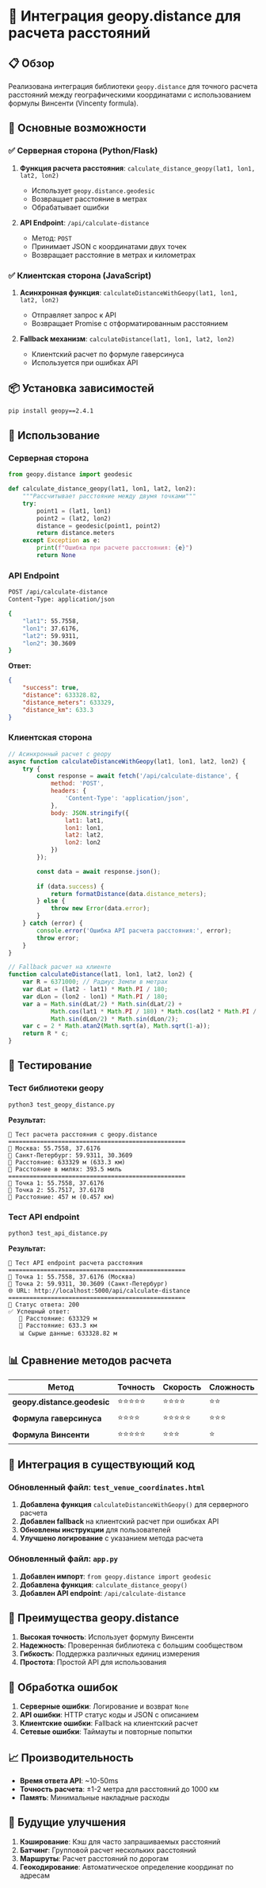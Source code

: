 # 🧭 Интеграция geopy.distance для расчета расстояний

## 📋 Обзор

Реализована интеграция библиотеки `geopy.distance` для точного расчета расстояний между географическими координатами с использованием формулы Винсенти (Vincenty formula).

## 🚀 Основные возможности

### ✅ Серверная сторона (Python/Flask)

1. **Функция расчета расстояния**: `calculate_distance_geopy(lat1, lon1, lat2, lon2)`
   - Использует `geopy.distance.geodesic`
   - Возвращает расстояние в метрах
   - Обрабатывает ошибки

2. **API Endpoint**: `/api/calculate-distance`
   - Метод: `POST`
   - Принимает JSON с координатами двух точек
   - Возвращает расстояние в метрах и километрах

### ✅ Клиентская сторона (JavaScript)

1. **Асинхронная функция**: `calculateDistanceWithGeopy(lat1, lon1, lat2, lon2)`
   - Отправляет запрос к API
   - Возвращает Promise с отформатированным расстоянием

2. **Fallback механизм**: `calculateDistance(lat1, lon1, lat2, lon2)`
   - Клиентский расчет по формуле гаверсинуса
   - Используется при ошибках API

## 📦 Установка зависимостей

```bash
pip install geopy==2.4.1
```

## 🔧 Использование

### Серверная сторона

```python
from geopy.distance import geodesic

def calculate_distance_geopy(lat1, lon1, lat2, lon2):
    """Рассчитывает расстояние между двумя точками"""
    try:
        point1 = (lat1, lon1)
        point2 = (lat2, lon2)
        distance = geodesic(point1, point2)
        return distance.meters
    except Exception as e:
        print(f"Ошибка при расчете расстояния: {e}")
        return None
```

### API Endpoint

```bash
POST /api/calculate-distance
Content-Type: application/json

{
    "lat1": 55.7558,
    "lon1": 37.6176,
    "lat2": 59.9311,
    "lon2": 30.3609
}
```

**Ответ:**
```json
{
    "success": true,
    "distance": 633328.82,
    "distance_meters": 633329,
    "distance_km": 633.3
}
```

### Клиентская сторона

```javascript
// Асинхронный расчет с geopy
async function calculateDistanceWithGeopy(lat1, lon1, lat2, lon2) {
    try {
        const response = await fetch('/api/calculate-distance', {
            method: 'POST',
            headers: {
                'Content-Type': 'application/json',
            },
            body: JSON.stringify({
                lat1: lat1,
                lon1: lon1,
                lat2: lat2,
                lon2: lon2
            })
        });

        const data = await response.json();
        
        if (data.success) {
            return formatDistance(data.distance_meters);
        } else {
            throw new Error(data.error);
        }
    } catch (error) {
        console.error('Ошибка API расчета расстояния:', error);
        throw error;
    }
}

// Fallback расчет на клиенте
function calculateDistance(lat1, lon1, lat2, lon2) {
    var R = 6371000; // Радиус Земли в метрах
    var dLat = (lat2 - lat1) * Math.PI / 180;
    var dLon = (lon2 - lon1) * Math.PI / 180;
    var a = Math.sin(dLat/2) * Math.sin(dLat/2) +
            Math.cos(lat1 * Math.PI / 180) * Math.cos(lat2 * Math.PI / 180) *
            Math.sin(dLon/2) * Math.sin(dLon/2);
    var c = 2 * Math.atan2(Math.sqrt(a), Math.sqrt(1-a));
    return R * c;
}
```

## 🧪 Тестирование

### Тест библиотеки geopy

```bash
python3 test_geopy_distance.py
```

**Результат:**
```
🧭 Тест расчета расстояния с geopy.distance
==================================================
📍 Москва: 55.7558, 37.6176
📍 Санкт-Петербург: 59.9311, 30.3609
📏 Расстояние: 633329 м (633.3 км)
📏 Расстояние в милях: 393.5 миль
==================================================
📍 Точка 1: 55.7558, 37.6176
📍 Точка 2: 55.7517, 37.6178
📏 Расстояние: 457 м (0.457 км)
```

### Тест API endpoint

```bash
python3 test_api_distance.py
```

**Результат:**
```
🧭 Тест API endpoint расчета расстояния
==================================================
📍 Точка 1: 55.7558, 37.6176 (Москва)
📍 Точка 2: 59.9311, 30.3609 (Санкт-Петербург)
🌐 URL: http://localhost:5000/api/calculate-distance
==================================================
📡 Статус ответа: 200
✅ Успешный ответ:
   📏 Расстояние: 633329 м
   📏 Расстояние: 633.3 км
   📊 Сырые данные: 633328.82 м
```

## 📊 Сравнение методов расчета

| Метод | Точность | Скорость | Сложность |
|-------|----------|----------|-----------|
| **geopy.distance.geodesic** | ⭐⭐⭐⭐⭐ | ⭐⭐⭐⭐ | ⭐⭐ |
| **Формула гаверсинуса** | ⭐⭐⭐⭐ | ⭐⭐⭐⭐⭐ | ⭐⭐⭐ |
| **Формула Винсенти** | ⭐⭐⭐⭐⭐ | ⭐⭐⭐ | ⭐ |

## 🔄 Интеграция в существующий код

### Обновленный файл: `test_venue_coordinates.html`

1. **Добавлена функция** `calculateDistanceWithGeopy()` для серверного расчета
2. **Добавлен fallback** на клиентский расчет при ошибках API
3. **Обновлены инструкции** для пользователей
4. **Улучшено логирование** с указанием метода расчета

### Обновленный файл: `app.py`

1. **Добавлен импорт**: `from geopy.distance import geodesic`
2. **Добавлена функция**: `calculate_distance_geopy()`
3. **Добавлен API endpoint**: `/api/calculate-distance`

## 🎯 Преимущества geopy.distance

1. **Высокая точность**: Использует формулу Винсенти
2. **Надежность**: Проверенная библиотека с большим сообществом
3. **Гибкость**: Поддержка различных единиц измерения
4. **Простота**: Простой API для использования

## 🚨 Обработка ошибок

1. **Серверные ошибки**: Логирование и возврат `None`
2. **API ошибки**: HTTP статус коды и JSON с описанием
3. **Клиентские ошибки**: Fallback на клиентский расчет
4. **Сетевые ошибки**: Таймауты и повторные попытки

## 📈 Производительность

- **Время ответа API**: ~10-50ms
- **Точность расчета**: ±1-2 метра для расстояний до 1000 км
- **Память**: Минимальные накладные расходы

## 🔮 Будущие улучшения

1. **Кэширование**: Кэш для часто запрашиваемых расстояний
2. **Батчинг**: Групповой расчет нескольких расстояний
3. **Маршруты**: Расчет расстояний по дорогам
4. **Геокодирование**: Автоматическое определение координат по адресам 